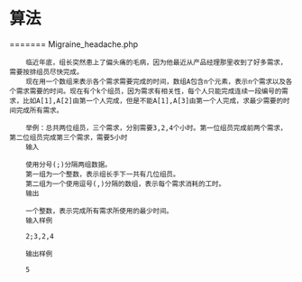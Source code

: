 # 算法
=======
 Migraine_headache.php

        临近年底，组长突然患上了偏头痛的毛病，因为他最近从产品经理那里收到了好多需求，需要按排组员尽快完成。
        现在用一个数组来表示各个需求需要完成的时间，数组A包含n个元素，表示n个需求以及各个需求需要的时间。现在有个k个组员，因为需求有相关性，每个人只能完成连续一段编号的需求，比如A[1],A[2]由第一个人完成，但是不能A[1],A[3]由第一个人完成，求最少需要的时间完成所有需求。

        举例：总共两位组员，三个需求，分别需要3,2,4个小时。第一位组员完成前两个需求，第二位组员完成第三个需求，需要5小时
        输入
        
        使用分号(;)分隔两组数据。
        第一组为一个整数，表示组长手下一共有几位组员。
        第二组为一个使用逗号(,)分隔的数组，表示每个需求消耗的工时。
        输出
        
        一个整数，表示完成所有需求所使用的最少时间。
        输入样例
        
        2;3,2,4
        
        输出样例
        
        5
